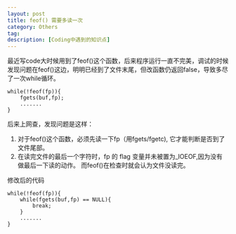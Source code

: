 ```yaml
---
layout: post
title: feof() 需要多读一次
category: Others
tag: 
description: [Coding中遇到的知识点]
---
```


最近写code大时候用到了feof()这个函数，后来程序运行一直不完美，调试的时候发现问题在feof()这边，明明已经到了文件末尾，但改函数仍返回false，导致多尽了一次while循环。

	while(!feof(fp)){
		fgets(buf,fp);
		.......
	}

后来上网查，发现问题是这样：
1. 对于feof()这个函数，必须先读一下fp（用fgets/fgetc), 它才能判断是否到了文件尾部。
2. 在读完文件的最后一个字符时，fp 的 flag 变量并未被置为_IOEOF,因为没有做最后一下读的动作。 而feof()在检查时就会认为文件没读完。

修改后的代码

	while(!feof(fp)){
		while(fgets(buf,fp) == NULL){
			break;
		}
		.......
	}
